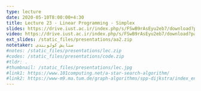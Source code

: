 ```yaml
---
type: lecture
date: 2020-05-10T8:00:00+4:30
title: Lecture 23 - Linear Programming - Simplex
slides: https://drive.iust.ac.ir/index.php/s/FSwB9rAsEyu2eb7/download?path=%2FSlides&files=S23.pdf
video: https://drive.iust.ac.ir/index.php/s/FSwB9rAsEyu2eb7/download?path=%2FVideos&files=S23.mp4
ext_slides: /static_files/presentations/aa2.zip
notetaker: ستایش کولوبندی
#notes: /static_files/presentations/lec.zip
#codes: /static_files/presentations/code.zip
#tldr: .
#thumbnail: /static_files/presentations/lec.jpg
#link1: https://www.101computing.net/a-star-search-algorithm/
#link2: https://www-m9.ma.tum.de/graph-algorithms/spp-dijkstra/index_en.html
---
```

